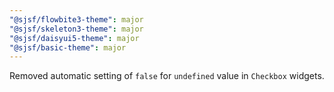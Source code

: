 ```yaml
---
"@sjsf/flowbite3-theme": major
"@sjsf/skeleton3-theme": major
"@sjsf/daisyui5-theme": major
"@sjsf/basic-theme": major
---
```


Removed automatic setting of `false` for `undefined` value in `Checkbox` widgets.
